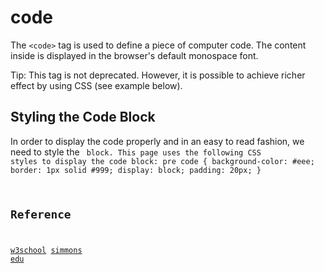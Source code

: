 # code 

The `<code>` tag is used to define a piece of computer code. The content inside is displayed in the browser's default monospace font.

Tip: This tag is not deprecated. However, it is possible to achieve richer effect by using CSS (see example below).

## Styling the Code Block
In order to display the code properly and in an easy to read fashion, we need to style the <code> block. This page uses the following CSS styles to display the code block:
pre code {
  background-color: #eee;
  border: 1px solid #999;
  display: block;
  padding: 20px;
}

## Reference
[w3school](https://www.w3schools.com/tags/tag_code.asp)
[simmons edu](http://web.simmons.edu/~grabiner/comm244/weekfour/code-test.html)